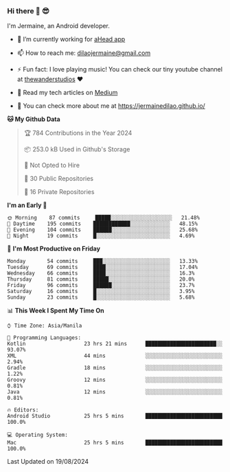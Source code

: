 ### Hi there 👋 😎
I'm Jermaine, an Android developer.

- 🔭 I’m currently working for [aHead app](https://www.ahead-app.com/)

- 📫 How to reach me: dilaojermaine@gmail.com

- ⚡ Fun fact: I love playing music! You can check our tiny youtube channel at [thewanderstudios](https://www.youtube.com/thewanderstudios) ♥️

- 📖 Read my tech articles on [Medium](https://jermainedilao.medium.com/)

- 👀 You can check more about me at https://jermainedilao.github.io/

<!--
**jermainedilao/jermainedilao** is a ✨ _special_ ✨ repository because its `README.md` (this file) appears on your GitHub profile.

Here are some ideas to get you started:

- 🔭 I’m currently working on ...
- 🌱 I’m currently learning ...
- 👯 I’m looking to collaborate on ...
- 🤔 I’m looking for help with ...
- 💬 Ask me about ...
- 📫 How to reach me: ...
- 😄 Pronouns: ...
- ⚡ Fun fact: ...
-->

<!--START_SECTION:waka-->
**🐱 My Github Data** 

> 🏆 784 Contributions in the Year 2024
 > 
> 📦 253.0 kB Used in Github's Storage 
 > 
> 🚫 Not Opted to Hire
 > 
> 📜 30 Public Repositories 
 > 
> 🔑 16 Private Repositories  
 > 
**I'm an Early 🐤** 

```text
🌞 Morning    87 commits     █████░░░░░░░░░░░░░░░░░░░░   21.48% 
🌆 Daytime    195 commits    ████████████░░░░░░░░░░░░░   48.15% 
🌃 Evening    104 commits    ██████░░░░░░░░░░░░░░░░░░░   25.68% 
🌙 Night      19 commits     █░░░░░░░░░░░░░░░░░░░░░░░░   4.69%

```
📅 **I'm Most Productive on Friday** 

```text
Monday       54 commits     ███░░░░░░░░░░░░░░░░░░░░░░   13.33% 
Tuesday      69 commits     ████░░░░░░░░░░░░░░░░░░░░░   17.04% 
Wednesday    66 commits     ████░░░░░░░░░░░░░░░░░░░░░   16.3% 
Thursday     81 commits     █████░░░░░░░░░░░░░░░░░░░░   20.0% 
Friday       96 commits     ██████░░░░░░░░░░░░░░░░░░░   23.7% 
Saturday     16 commits     █░░░░░░░░░░░░░░░░░░░░░░░░   3.95% 
Sunday       23 commits     █░░░░░░░░░░░░░░░░░░░░░░░░   5.68%

```


📊 **This Week I Spent My Time On** 

```text
⌚︎ Time Zone: Asia/Manila

💬 Programming Languages: 
Kotlin                   23 hrs 21 mins      ███████████████████████░░   93.07% 
XML                      44 mins             ░░░░░░░░░░░░░░░░░░░░░░░░░   2.94% 
Gradle                   18 mins             ░░░░░░░░░░░░░░░░░░░░░░░░░   1.22% 
Groovy                   12 mins             ░░░░░░░░░░░░░░░░░░░░░░░░░   0.81% 
Java                     12 mins             ░░░░░░░░░░░░░░░░░░░░░░░░░   0.81%

🔥 Editors: 
Android Studio           25 hrs 5 mins       █████████████████████████   100.0%

💻 Operating System: 
Mac                      25 hrs 5 mins       █████████████████████████   100.0%

```


 Last Updated on 19/08/2024
<!--END_SECTION:waka-->
